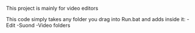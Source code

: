 
This project is mainly for video editors

This code simply takes any folder you drag into Run.bat and adds inside it:
-Edit
-Suond 
-Video
folders
